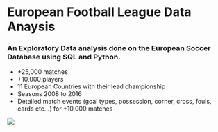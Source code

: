# European Football League Data Anaysis
### An Exploratory Data analysis done on the European Soccer Database using SQL and Python.
* +25,000 matches
* +10,000 players
* 11 European Countries with their lead championship
* Seasons 2008 to 2016
* Detailed match events (goal types, possession, corner, cross, fouls, cards etc…) for +10,000 matches


 
 
 <img src="https://www.independent.com.mt/file.aspx?f=167366&width=630&height=340">
